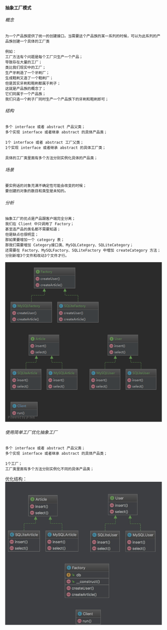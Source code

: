 #### 抽象工厂模式

###### 概念
    为一个产品族提供了统一的创建接口。当需要这个产品族的某一系列的时候，可以为此系列的产品族创建一个具体的工厂类
    
    例如：
    工厂方法有个问题是每个工厂只生产一个产品；
    导致存在大量的工厂；
    类比我们现实中的工厂；
    生产牙刷造了一个牙刷厂；
    生成鞋刷又造了一个鞋刷厂；
    但是其实牙刷和鞋刷都属于刷子；
    这就是产品族的概念了；
    它们同属于一个产品族；
    我们只造一个刷子厂同时生产一个产品族下的牙刷和鞋刷即可；
    
###### 结构
    多个 interface 或者 abstract 产品父类；
    多个实现 interface 或者继承 abstract 的具体产品类；
    
    1个 interface 或者 abstract 工厂父类；
    1个实现 interface 或者继承 abstract 的具体工厂类；
    
    具体的工厂类里面有多个方法分别实例化具体的产品类；
    
###### 场景
    要实例话的对象充满不确定性可能会改变的时候；
    要创建的对象的数目和类型是未知的。

###### 分析
    抽象工厂的优点是产品跟客户端完全分离；
    我们在 Client 中只调用了 Factory；
    甚至连产品的类名都不需要知道；
    但是缺点也很明显；
    那如果要增加一个 category 表；
    那我们需要增加 Category接口类、MySQLCategory、SQLiteCategory；
    还需要在 Factory、MySQLFactory、SQLiteFactory 中增加 createCategory 方法；
    分别新增3个文件和改动3个文件才行。

 ![uml](../Img/AbstractFactory.png)

###### 使用简单工厂优化抽象工厂
    多个 interface 或者 abstract 产品父类；
    多个实现 interface 或者继承 abstract 的具体产品类；
    
    1个工厂；
    工厂类里面有多个方法分别实例化不同的具体产品类；

优化结构：
![umlYH](../Img/AbstractFactoryYH.png)
